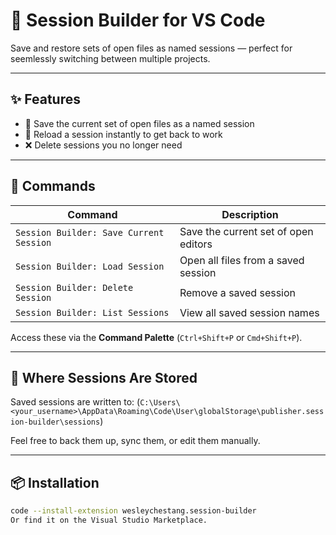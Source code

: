 # 🧠 Session Builder for VS Code

Save and restore sets of open files as named sessions — perfect for seemlessly switching between multiple projects.

---

## ✨ Features

- 💾 Save the current set of open files as a named session  
- 🔄 Reload a session instantly to get back to work  
- ❌ Delete sessions you no longer need  

---

## 🚀 Commands

| Command                                | Description                               |
|----------------------------------------|-------------------------------------------|
| `Session Builder: Save Current Session` | Save the current set of open editors      |
| `Session Builder: Load Session`         | Open all files from a saved session       |
| `Session Builder: Delete Session`       | Remove a saved session                    |
| `Session Builder: List Sessions`        | View all saved session names              |

Access these via the **Command Palette** (`Ctrl+Shift+P` or `Cmd+Shift+P`).

---

## 💾 Where Sessions Are Stored

Saved sessions are written to:
(`C:\Users\<your_username>\AppData\Roaming\Code\User\globalStorage\publisher.session-builder\sessions`)

Feel free to back them up, sync them, or edit them manually.

---

## 📦 Installation

```bash
code --install-extension wesleychestang.session-builder
Or find it on the Visual Studio Marketplace.
```

